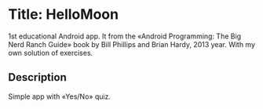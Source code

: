 # Title: HelloMoon
1st educational Android app. It from the «Android Programming: The Big Nerd Ranch Guide» book by Bill Phillips and Brian Hardy, 2013 year. 
With my own solution of exercises.

## Description
Simple app with «Yes/No» quiz. 
